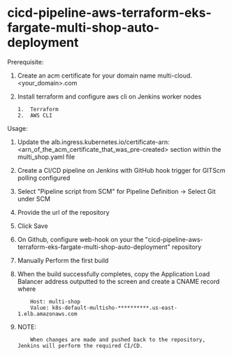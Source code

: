 # cicd-pipeline-aws-terraform-eks-fargate-multi-shop-auto-deployment


Prerequisite:

1.  Create an acm certificate for your domain name multi-cloud.<your_domain>.com

2.  Install terraform and configure aws cli on Jenkins worker nodes
    
        1.  Terraform
        2.  AWS CLI

Usage:

1.  Update the alb.ingress.kubernetes.io/certificate-arn: <arn_of_the_acm_certificate_that_was_pre-created> section within the multi_shop.yaml file

2.  Create a CI/CD pipeline on Jenkins with GitHub hook trigger for GITScm polling configured

3.  Select "Pipeline script from SCM" for Pipeline Definition -> Select Git under SCM

4.  Provide the url of the repository

5.  Click Save

6.  On Github, configure web-hook on your the "cicd-pipeline-aws-terraform-eks-fargate-multi-shop-auto-deployment" repository

7.  Manually Perform the first build

8.  When the build successfully completes, copy the Application Load Balancer address outputted to the screen and create a CNAME record where

            Host: multi-shop
            Value: k8s-default-multisho-**********.us-east-1.elb.amazonaws.com

9.  NOTE:

            When changes are made and pushed back to the repository, Jenkins will perform the required CI/CD.
